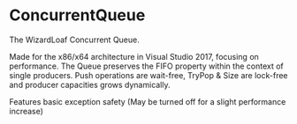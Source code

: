 # ConcurrentQueue

The WizardLoaf Concurrent Queue.

Made for the x86/x64 architecture in Visual Studio 2017, focusing
on performance. The Queue preserves the FIFO property within the 
context of single producers. Push operations are wait-free, TryPop & Size 
are lock-free and producer capacities grows dynamically.

Features basic exception safety (May be turned off for a slight performance increase)
